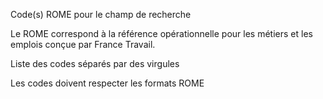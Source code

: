 Code(s) ROME pour le champ de recherche

Le ROME correspond à la référence opérationnelle pour les métiers et les emplois conçue par France Travail.

Liste des codes séparés par des virgules

Les codes doivent respecter les formats ROME
